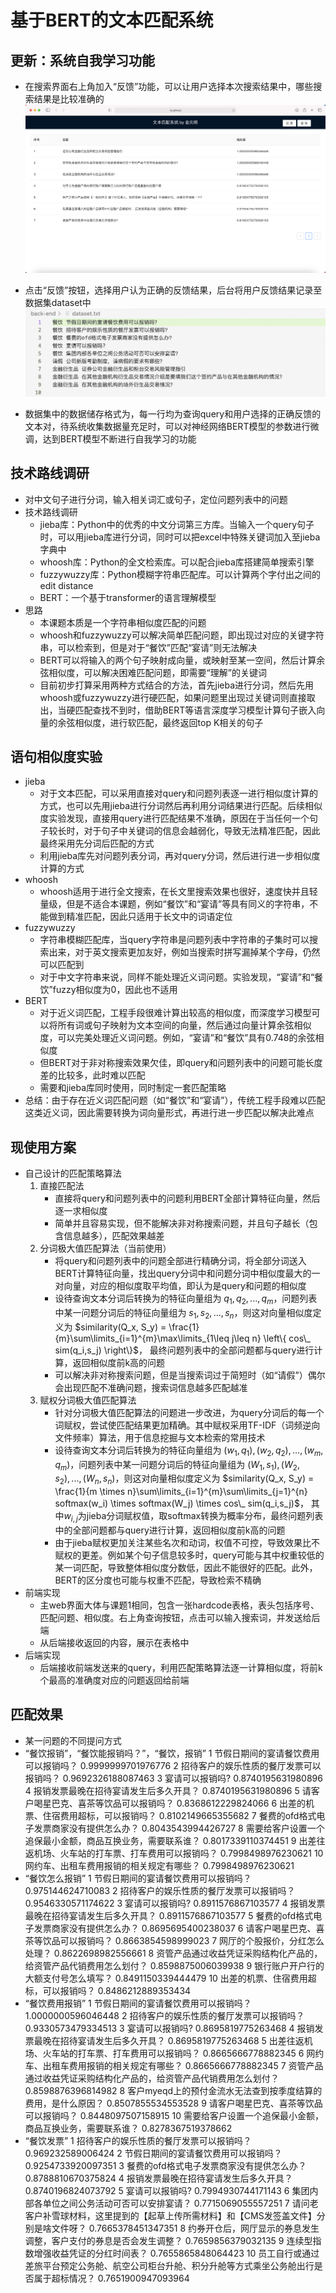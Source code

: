 # 基于BERT的文本匹配系统

## 更新：系统自我学习功能
- 在搜索界面右上角加入“反馈”功能，可以让用户选择本次搜索结果中，哪些搜索结果是比较准确的
![](fig/homepage.png)

- 点击“反馈”按钮，选择用户认为正确的反馈结果，后台将用户反馈结果记录至数据集dataset中
![](fig/dataset.png)

- 数据集中的数据储存格式为，每一行均为查询query和用户选择的正确反馈的文本对，待系统收集数据量充足时，可以对神经网络BERT模型的参数进行微调，达到BERT模型不断进行自我学习的功能

## 技术路线调研
- 对中文句子进行分词，输入相关词汇或句子，定位问题列表中的问题
- 技术路线调研
    - jieba库：Python中的优秀的中文分词第三方库。当输入一个query句子时，可以用jieba库进行分词，同时可以把excel中特殊关键词加入至jieba字典中
    - whoosh库：Python的全文检索库。可以配合jieba库搭建简单搜索引擎
    - fuzzywuzzy库：Python模糊字符串匹配库。可以计算两个字付出之间的edit distance
    - BERT：一个基于transformer的语言理解模型
- 思路
    - 本课题本质是一个字符串相似度匹配的问题
    - whoosh和fuzzywuzzy可以解决简单匹配问题，即出现过对应的关键字符串，可以检索到，但是对于“餐饮”匹配“宴请”则无法解决
    - BERT可以将输入的两个句子映射成向量，或映射至某一空间，然后计算余弦相似度，可以解决困难匹配问题，即需要“理解”的关键词
    - 目前初步打算采用两种方式结合的方法，首先jieba进行分词，然后先用whoosh或fuzzywuzzy进行硬匹配，如果问题里出现过关键词则直接取出，当硬匹配查找不到时，借助BERT等语言深度学习模型计算句子嵌入向量的余弦相似度，进行软匹配，最终返回top K相关的句子

## 语句相似度实验
- jieba
    - 对于文本匹配，可以采用直接对query和问题列表逐一进行相似度计算的方式，也可以先用jieba进行分词然后再利用分词结果进行匹配。后续相似度实验发现，直接用query进行匹配结果不准确，原因在于当任何一个句子较长时，对于句子中关键词的信息会越弱化，导致无法精准匹配，因此最终采用先分词后匹配的方式
    - 利用jieba库先对问题列表分词，再对query分词，然后进行进一步相似度计算的方式
- whoosh
    - whoosh适用于进行全文搜索，在长文里搜索效果也很好，速度快并且轻量级，但是不适合本课题，例如“餐饮”和“宴请”等具有同义的字符串，不能做到精准匹配，因此只适用于长文中的词语定位
- fuzzywuzzy
    - 字符串模糊匹配库，当query字符串是问题列表中字符串的子集时可以搜索出来，对于英文搜索更加友好，例如当搜索时拼写漏掉某个字母，仍然可以匹配到
    - 对于中文字符串来说，同样不能处理近义词问题。实验发现，“宴请”和“餐饮”fuzzy相似度为0，因此也不适用
- BERT
    - 对于近义词匹配，工程手段很难计算出较高的相似度，而深度学习模型可以将所有词或句子映射为文本空间的向量，然后通过向量计算余弦相似度，可以完美处理近义词问题。例如，“宴请”和“餐饮”具有0.748的余弦相似度
    - 但BERT对于非对称搜索效果欠佳，即query和问题列表中的问题可能长度差的比较多，此时难以匹配
    - 需要和jieba库同时使用，同时制定一套匹配策略
- 总结：由于存在近义词匹配问题（如“餐饮”和“宴请”），传统工程手段难以匹配这类近义词，因此需要转换为词向量形式，再进行进一步匹配以解决此难点

## 现使用方案
- 自己设计的匹配策略算法
    1. 直接匹配法
        - 直接将query和问题列表中的问题利用BERT全部计算特征向量，然后逐一求相似度
        - 简单并且容易实现，但不能解决非对称搜索问题，并且句子越长（包含信息越多），匹配效果越差
    2. 分词极大值匹配算法（当前使用）
        - 将query和问题列表中的问题全部进行精确分词，将全部分词送入BERT计算特征向量，找出query分词中和问题分词中相似度最大的一对向量，对应的相似度取平均值，即认为是query和问题的相似度
        - 设待查询文本分词后转换为的特征向量组为 $q_1, q_2, ..., q_m$，问题列表中某一问题分词后的特征向量组为 $s_1, s_2, ..., s_n$，则这对向量相似度定义为 
        $similarity(Q_x, S_y) = \frac{1}{m}\sum\limits_{i=1}^{m}\max\limits_{1\leq j\leq n} \left\{ cos\_ sim(q_i,s_j) \right\}$，
        最终问题列表中的全部问题都与query进行计算，返回相似度前k高的问题
        - 可以解决非对称搜索问题，但是当搜索词过于简短时（如“请假”）偶尔会出现匹配不准确问题，搜索词信息越多匹配越准
    1. 赋权分词极大值匹配算法
        - 针对分词极大值匹配算法的问题进一步改进，为query分词后的每一个词赋权，尝试使匹配结果更加精确。其中赋权采用TF-IDF（词频逆向文件频率）算法，用于信息挖掘与文本检索的常用技术
        - 设待查询文本分词后转换为的特征向量组为 $(w_1, q_1), (w_2, q_2), ..., (w_m, q_m)$，问题列表中某一问题分词后的特征向量组为 $(W_1, s_1), (W_2, s_2), ..., (W_n, s_n)$，则这对向量相似度定义为 
        $similarity(Q_x, S_y) = \frac{1}{m \times n}\sum\limits_{i=1}^{m}\sum\limits_{j=1}^{n} softmax(w_i) \times softmax(W_j) \times cos\_ sim(q_i,s_j)$，
        其中$w_{i,j}$为jieba分词赋权值，取softmax转换为概率分布，最终问题列表中的全部问题都与query进行计算，返回相似度前k高的问题
        - 由于jieba赋权更加关注某些名次和动词，权值不可控，导致效果比不赋权的更差。例如某个句子信息较多时，query可能与其中权重较低的某一词匹配，导致整体相似度分数低，因此不能很好的匹配。此外，BERT的区分度也可能与权重不匹配，导致检索不精确
- 前端实现
    - 主web界面大体与课题1相同，包含一张hardcode表格，表头包括序号、匹配问题、相似度。右上角查询按钮，点击可以输入搜索词，并发送给后端
    - 从后端接收返回的内容，展示在表格中
- 后端实现
    - 后端接收前端发送来的query，利用匹配策略算法逐一计算相似度，将前k个最高的准确度对应的问题返回给前端

## 匹配效果
- 某一问题的不同提问方式
- “餐饮报销”，“餐饮能报销吗？”，“餐饮，报销”
    1   节假日期间的宴请餐饮费用可以报销吗？	0.9999999701976776
    2	招待客户的娱乐性质的餐厅发票可以报销吗？	0.9692326188087463
    3	宴请可以报销吗?	0.8740195631980896
    4	报销发票最晚在招待宴请发生后多久开具？	0.8740195631980896
    5	请客户喝星巴克、喜茶等饮品可以报销吗？	0.8368612229824066
    6	出差的机票、住宿费用超标，可以报销吗？	0.8102149665355682
    7	餐费的ofd格式电子发票商家没有提供怎么办？	0.8043543994426727
    8	需要给客户设置一个追保最小金额，商品互换业务，需要联系谁？	0.8017339110374451
    9	出差往返机场、火车站的打车票、打车费用可以报销吗？	0.7998498976230621
    10	网约车、出租车费用报销的相关规定有哪些？	0.7998498976230621
- “餐饮怎么报销”
    1	节假日期间的宴请餐饮费用可以报销吗？	0.975144624710083
    2	招待客户的娱乐性质的餐厅发票可以报销吗？	0.9546330571174622
    3	宴请可以报销吗?	0.8911576867103577
    4	报销发票最晚在招待宴请发生后多久开具？	0.8911576867103577
    5	餐费的ofd格式电子发票商家没有提供怎么办？	0.8695695400238037
    6	请客户喝星巴克、喜茶等饮品可以报销吗？	0.8663854598999023
    7	网厅的个股报价，分红怎么处理？	0.8622698982556661
    8	资管产品通过收益凭证采购结构化产品的，给资管产品代销费用怎么划付？	0.8598875006039938
    9	银行账户开户行的大额支付号怎么填写？	0.8491150339444479
    10	出差的机票、住宿费用超标，可以报销吗？	0.8486212889353434
- “餐饮费用报销”
    1	节假日期间的宴请餐饮费用可以报销吗？	1.0000000596046448
    2	招待客户的娱乐性质的餐厅发票可以报销吗？	0.9330573479334513
    3	宴请可以报销吗?	0.8695819775263468
    4	报销发票最晚在招待宴请发生后多久开具？	0.8695819775263468
    5	出差往返机场、火车站的打车票、打车费用可以报销吗？	0.8665666778882345
    6	网约车、出租车费用报销的相关规定有哪些？	0.8665666778882345
    7	资管产品通过收益凭证采购结构化产品的，给资管产品代销费用怎么划付？	0.8598876396814982
    8	客户myeqd上的预付金流水无法查到按季度结算的费用，是什么原因？	0.8507855534553528
    9	请客户喝星巴克、喜茶等饮品可以报销吗？	0.8448097507158915
    10	需要给客户设置一个追保最小金额，商品互换业务，需要联系谁？	0.8278367519378662
- “餐饮发票”
    1	招待客户的娱乐性质的餐厅发票可以报销吗？	0.969232589006424
    2	节假日期间的宴请餐饮费用可以报销吗？	0.9254733920097351
    3	餐费的ofd格式电子发票商家没有提供怎么办？	0.8788810670375824
    4	报销发票最晚在招待宴请发生后多久开具？	0.8740196824073792
    5	宴请可以报销吗?	0.7994930744171143
    6	集团内部各单位之间公务活动可否可以安排宴请？	0.7715069055557251
    7	请问老客户补雪球材料，这里提到的【起草上传所需材料】和【CMS发签盖文件】分别是啥文件呀？	0.7665378451347351
    8	约券开仓后，网厅显示的券息发生调整，客户支付的券息是否会发生调整？	0.7659856379032135
    9	连续型指数增强收益凭证的分红时间表？	0.7655865848064423
    10	员工自行或通过差旅平台预定公务舱、航空公司柜台升舱、积分升舱等方式乘坐公务舱出行是否属于超标情况？	0.7651900947093964


